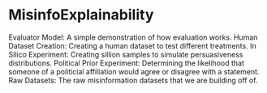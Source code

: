# MisinfoExplainability

Evaluator Model: A simple demonstration of how evaluation works.
Human Dataset Creation: Creating a human dataset to test different treatments.
In Silico Experiment: Creating sillion samples to simulate persuasiveness distributions.
Political Prior Experiment: Determining the likelihood that someone of a politicial affiliation would agree or disagree with a statement.
Raw Datasets: The raw misinformation datasets that we are building off of.
